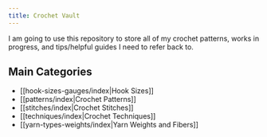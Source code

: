```yaml
---
title: Crochet Vault
---
```

I am going to use this repository to store all of my crochet patterns, works in progress, and tips/helpful guides I need to refer back to.  

## Main Categories
* [[hook-sizes-gauges/index|Hook Sizes]]
* [[patterns/index|Crochet Patterns]]
* [[stitches/index|Crochet Stitches]]
* [[techniques/index|Crochet Techniques]]
* [[yarn-types-weights/index|Yarn Weights and Fibers]]

